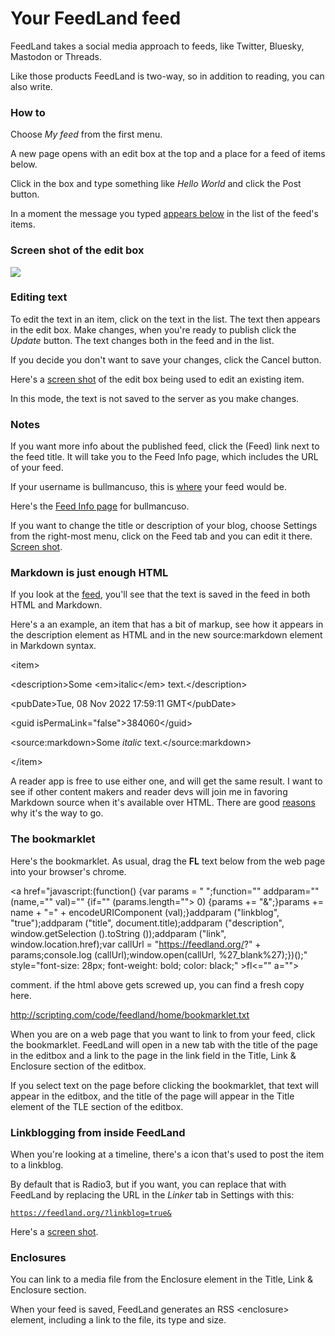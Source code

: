 # Your FeedLand feed 

FeedLand takes a social media approach to feeds, like Twitter, Bluesky, Mastodon or Threads. 

Like those products FeedLand is two-way, so in addition to reading, you can also write. 

### How to

Choose <i>My feed</i> from the first menu.  

A new page opens with an edit box at the top and a place for a feed of items below. 

Click in the box and type something like <i>Hello World</i> and click the Post button.

In a moment the message you typed <a href="http://scripting.com/images/2022/11/08/editboxwithitembelow.png">appears below</a> in the list of the feed's items. 

### Screen shot of the edit box

<img src="http://scripting.com/images/2023/04/05/editboxScreenShot.png">

### Editing text

To edit the text in an item, click on the text in the list. The text then appears in the edit box. Make changes, when you're ready to publish click the <i>Update</i> button. The text changes both in the feed and in the list. 

If you decide you don't want to save your changes, click the Cancel button. 

Here's a <a href="http://scripting.com/images/2022/11/08/editboxbeingusedtoedittext.png">screen shot</a> of the edit box being used to edit an existing item.

In this mode, the text is not saved to the server as you make changes. 

### Notes

If you want more info about the published feed, click the (Feed) link next to the feed title. It will take you to the Feed Info page, which includes the URL of your feed. 

If your username is bullmancuso, this is <a href="http://data.feedland.org/feeds/bullmancuso.xml">where</a> your feed would be. 

Here's the <a href="http://feedland.org/?feedurl=http%3A%2F%2Fdata.feedland.org%2Ffeeds%2Fbullmancuso.xml">Feed Info page</a> for bullmancuso.

If you want to change the title or description of your blog, choose Settings from the right-most menu, click on the Feed tab and you can edit it there. <a href="http://scripting.com/images/2022/11/08/settingsdialogscreen.png">Screen shot</a>.

### Markdown is just enough HTML

If you look at the <a href="http://data.feedland.org/feeds/bullmancuso.xml">feed</a>, you'll see that the text is saved in the feed in both HTML and Markdown. 

Here's a an example, an item that has a bit of markup, see how it appears in the description element as HTML and in the new source:markdown element in Markdown syntax. 

&lt;item>

&lt;description>Some &lt;em>italic&lt;/em> text.&lt;/description>

&lt;pubDate>Tue, 08 Nov 2022 17:59:11 GMT&lt;/pubDate>

&lt;guid isPermaLink="false">384060&lt;/guid>

&lt;source:markdown>Some _italic_ text.&lt;/source:markdown>

&lt;/item>

A reader app is free to use either one, and will get the same result. I want to see if other content makers and reader devs will join me in favoring Markdown source when it's available over HTML. There are good <a href="http://scripting.com/2022/08/25/210902.html?title=markdownIsJustEnoughHtml">reasons</a> why it's the way to go.

### The bookmarklet

Here's the bookmarklet. As usual, drag the <b>FL</b> text below from the web page into your browser's chrome. 

<a href="javascript:(function() {var params = " ";function="" addparam="" (name,="" val)="" {if="" (params.length=""> 0) {params += "&";}params += name + "=" + encodeURIComponent (val);}addparam ("linkblog", "true");addparam ("title", document.title);addparam ("description", window.getSelection ().toString ());addparam ("link", window.location.href);var callUrl = "https://feedland.org/?" + params;console.log (callUrl);window.open(callUrl, %27_blank%27);})();" style="font-size: 28px; font-weight: bold; color: black;" >fl<="" a=""></a>

comment. if the html above gets screwed up, you can find a fresh copy here. 

http://scripting.com/code/feedland/home/bookmarklet.txt

When you are on a web page that you want to link to from your feed, click the bookmarklet. FeedLand will open in a new tab with the title of the page in the editbox and a link to the page in the link field in the Title, Link & Enclosure section of the editbox. 

If you select text on the page before clicking the bookmarklet, that text will appear in the editbox, and the title of the page will appear in the Title element of the TLE section of the editbox.

### Linkblogging from inside FeedLand

When you're looking at a timeline, there's a <i class="fa fa-retweet"></i> icon that's used to post the item to a linkblog. 

By default that is Radio3, but if you want, you can replace that with FeedLand by replacing the URL in the <i>Linker</i> tab in Settings with this:

<code>https://feedland.org/?linkblog=true&</code>

Here's a <a href="http://scripting.com/images/2023/04/05/linkerScreenShot.png">screen shot</a>.

### Enclosures

You can link to a media file from the Enclosure element in the Title, Link & Enclosure section. 

When your feed is saved, FeedLand generates an RSS &lt;enclosure> element, including a link to the file, its type and size.

